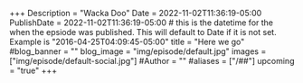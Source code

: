 +++
Description = "Wacka Doo"
Date = 2022-11-02T11:36:19-05:00
PublishDate = 2022-11-02T11:36:19-05:00 # this is the datetime for the when the epsiode was published. This will default to Date if it is not set. Example is "2016-04-25T04:09:45-05:00"
title = "Here we go"
#blog_banner = ""
blog_image = "img/episode/default.jpg"
images = ["img/episode/default-social.jpg"]
#Author = ""
#aliases = ["/##"]
upcoming = "true"
+++
